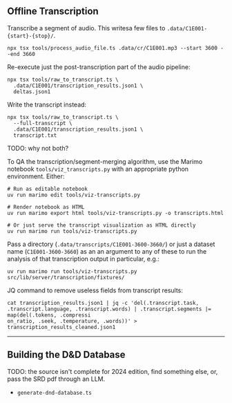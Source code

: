 ## Offline Transcription

Transcribe a segment of audio. This writesa few files to `.data/C1E001-{start}-{stop}/`.

```
npx tsx tools/process_audio_file.ts .data/cr/C1E001.mp3 --start 3600 --end 3660
```

Re-execute just the post-transcription part of the audio pipeline:

```
npx tsx tools/raw_to_transcript.ts \
  .data/C1E001/transcription_results.json1 \
  deltas.json1
```

Write the transcript instead:

```
npx tsx tools/raw_to_transcript.ts \
  --full-transcript \
  .data/C1E001/transcription_results.json1 \
  transcript.txt
```

TODO: why not both?

To QA the transcription/segment-merging algorithm, use the Marimo notebook `tools/viz_transcripts.py` with an appropriate python environment. Either:

```
# Run as editable notebook
uv run marimo edit tools/viz-transcripts.py

# Render notebook as HTML
uv run marimo export html tools/viz-transcripts.py -o transcripts.html

# Or just serve the transcript visualization as HTML directly
uv run marimo run tools/viz-transcripts.py
```

Pass a directory (`.data/transcripts/C1E001-3600-3660/`) or just a dataset name (`C1E001-3600-3660`) as an an argument to any of these to
run the analysis of that transcription output in particular, e.g.:

```
uv run marimo run tools/viz-transcripts.py src/lib/server/transcription/fixtures/
```

JQ command to remove useless fields from transcript results:

```
cat transcription_results.json1 | jq -c 'del(.transcript.task, .transcript.language, .transcript.words) | .transcript.segments |= map(del(.tokens, .compressi
on_ratio, .seek, .temperature, .words))' > transcription_results_cleaned.json1

```

---

## Building the D&D Database

TODO: the source isn't complete for 2024 edition, find something else, or, pass the SRD pdf through an LLM.

- `generate-dnd-database.ts`
